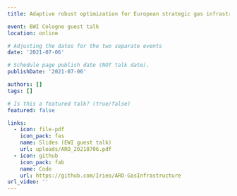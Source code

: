```yaml
---
title: Adaptive robust optimization for European strategic gas infrastructure planning

event: EWI Cologne guest talk
location: online

# Adjusting the dates for the two separate events
date: '2021-07-06'

# Schedule page publish date (NOT talk date).
publishDate: '2021-07-06'

authors: []
tags: []

# Is this a featured talk? (true/false)
featured: false

links:
  - icon: file-pdf
    icon_pack: fas
    name: Slides (EWI guest talk)
    url: uploads/ARO_20210706.pdf
  - icon: github
    icon_pack: fab
    name: Code
    url: https://github.com/Irieo/ARO-GasInfrastructure
url_video: ''
---
```

